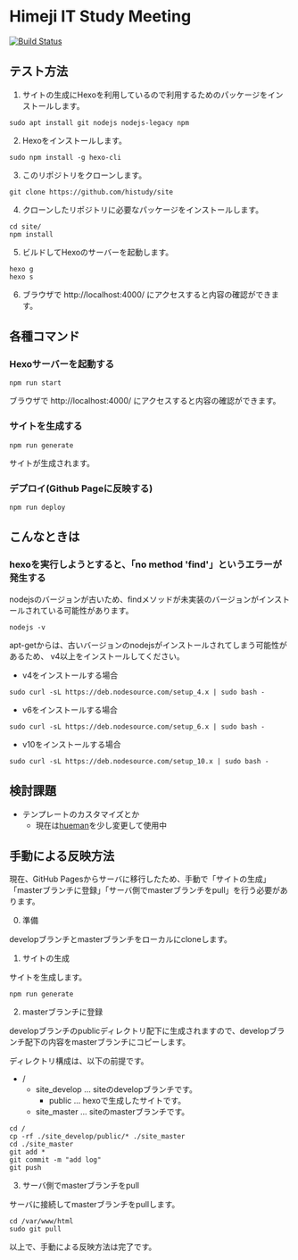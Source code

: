 # Himeji IT Study Meeting

[![Build Status](https://travis-ci.org/histudy/histudy.github.io.svg?branch=develop)](https://travis-ci.org/histudy/histudy.github.io)

## テスト方法

1. サイトの生成にHexoを利用しているので利用するためのパッケージをインストールします。

```shell
sudo apt install git nodejs nodejs-legacy npm
```

2. Hexoをインストールします。

```shell
sudo npm install -g hexo-cli
```

3. このリポジトリをクローンします。

```shell
git clone https://github.com/histudy/site
```

4. クローンしたリポジトリに必要なパッケージをインストールします。

``` shell
cd site/
npm install
```

5. ビルドしてHexoのサーバーを起動します。

```shell
hexo g
hexo s
```

6. ブラウザで http://localhost:4000/ にアクセスすると内容の確認ができます。

## 各種コマンド

### Hexoサーバーを起動する

```shell
npm run start
```

ブラウザで http://localhost:4000/ にアクセスすると内容の確認ができます。

### サイトを生成する

```shell
npm run generate
```

サイトが生成されます。

### デプロイ(Github Pageに反映する)

```shell
npm run deploy
```

## こんなときは

### hexoを実行しようとすると、「no method 'find'」というエラーが発生する

nodejsのバージョンが古いため、findメソッドが未実装のバージョンがインストールされている可能性があります。

```shell
nodejs -v
```

apt-getからは、古いバージョンのnodejsがインストールされてしまう可能性があるため、
v4以上をインストールしてください。

* v4をインストールする場合

```shell
sudo curl -sL https://deb.nodesource.com/setup_4.x | sudo bash -
```

* v6をインストールする場合

```shell
sudo curl -sL https://deb.nodesource.com/setup_6.x | sudo bash -
```

* v10をインストールする場合

```shell
sudo curl -sL https://deb.nodesource.com/setup_10.x | sudo bash -
```

## 検討課題

- テンプレートのカスタマイズとか
    - 現在は[hueman]を少し変更して使用中

[hueman]:https://github.com/ppoffice/hexo-theme-hueman

## 手動による反映方法

現在、GitHub Pagesからサーバに移行したため、手動で「サイトの生成」「masterブランチに登録」「サーバ側でmasterブランチをpull」を行う必要があります。

0. 準備

developブランチとmasterブランチをローカルにcloneします。

1. サイトの生成

サイトを生成します。

```shell
npm run generate
```

2. masterブランチに登録

developブランチのpublicディレクトリ配下に生成されますので、developブランチ配下の内容をmasterブランチにコピーします。

ディレクトリ構成は、以下の前提です。

* /
  * site_develop ... siteのdevelopブランチです。
    * public ... hexoで生成したサイトです。
  * site_master ... siteのmasterブランチです。

```shell
cd /
cp -rf ./site_develop/public/* ./site_master
cd ./site_master
git add *
git commit -m "add log"
git push
```

3. サーバ側でmasterブランチをpull

サーバに接続してmasterブランチをpullします。

```shell
cd /var/www/html
sudo git pull
```

以上で、手動による反映方法は完了です。
